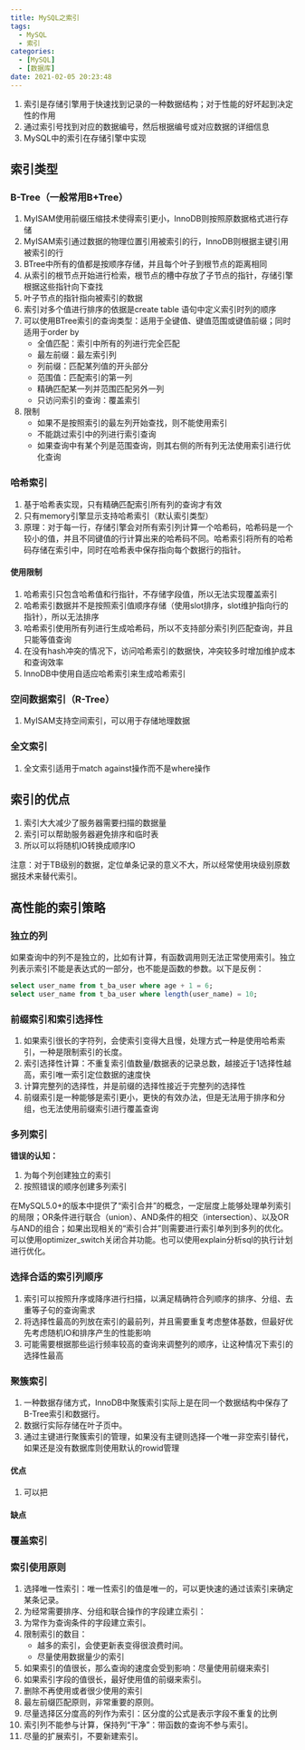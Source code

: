 ```yaml
---
title: MySQL之索引
tags:
  - MySQL
  - 索引
categories:
  - [MySQL]
  - [数据库]
date: 2021-02-05 20:23:48
---
```


1. 索引是存储引擎用于快速找到记录的一种数据结构；对于性能的好坏起到决定性的作用
2. 通过索引号找到对应的数据编号，然后根据编号或对应数据的详细信息
3. MySQL中的索引在存储引擎中实现
<!--more-->

## 索引类型

### B-Tree（一般常用B+Tree）

1. MyISAM使用前缀压缩技术使得索引更小，InnoDB则按照原数据格式进行存储
2. MyISAM索引通过数据的物理位置引用被索引的行，InnoDB则根据主键引用被索引的行
3. BTree中所有的值都是按顺序存储，并且每个叶子到根节点的距离相同
4. 从索引的根节点开始进行检索，根节点的槽中存放了子节点的指针，存储引擎根据这些指针向下查找
5. 叶子节点的指针指向被索引的数据
6. 索引对多个值进行排序的依据是create table 语句中定义索引时列的顺序
7. 可以使用BTree索引的查询类型：适用于全键值、键值范围或键值前缀；同时适用于order by
   - 全值匹配：索引中所有的列进行完全匹配
   - 最左前缀：最左索引列
   - 列前缀：匹配某列值的开头部分
   - 范围值：匹配索引的第一列
   - 精确匹配某一列并范围匹配另外一列
   - 只访问索引的查询：覆盖索引
8. 限制
   - 如果不是按照索引的最左列开始查找，则不能使用索引
   - 不能跳过索引中的列进行索引查询
   - 如果查询中有某个列是范围查询，则其右侧的所有列无法使用索引进行优化查询 

### 哈希索引

1. 基于哈希表实现，只有精确匹配索引所有列的查询才有效
2. 只有memory引擎显示支持哈希索引（默认索引类型）
3. 原理：对于每一行，存储引擎会对所有索引列计算一个哈希码，哈希码是一个较小的值，并且不同键值的行计算出来的哈希码不同。哈希索引将所有的哈希码存储在索引中，同时在哈希表中保存指向每个数据行的指针。

#### 使用限制

1. 哈希索引只包含哈希值和行指针，不存储字段值，所以无法实现覆盖索引
2. 哈希索引数据并不是按照索引值顺序存储（使用slot排序，slot维护指向行的指针），所以无法排序
3. 哈希索引使用所有列进行生成哈希码，所以不支持部分索引列匹配查询，并且只能等值查询
4. 在没有hash冲突的情况下，访问哈希索引的数据快，冲突较多时增加维护成本和查询效率
5. InnoDB中使用自适应哈希索引来生成哈希索引

### 空间数据索引（R-Tree）

1. MyISAM支持空间索引，可以用于存储地理数据

### 全文索引

1. 全文索引适用于match against操作而不是where操作

## 索引的优点

1. 索引大大减少了服务器需要扫描的数据量
2. 索引可以帮助服务器避免排序和临时表
3. 所以可以将随机IO转换成顺序IO

注意：对于TB级别的数据，定位单条记录的意义不大，所以经常使用块级别原数据技术来替代索引。

## 高性能的索引策略

### 独立的列

如果查询中的列不是独立的，比如有计算，有函数调用则无法正常使用索引。独立列表示索引不能是表达式的一部分，也不能是函数的参数。以下是反例：

```sql
select user_name from t_ba_user where age + 1 = 6;
select user_name from t_ba_user where length(user_name) = 10;
```

### 前缀索引和索引选择性

1. 如果索引很长的字符列，会使索引变得大且慢，处理方式一种是使用哈希索引，一种是限制索引的长度。
2. 索引选择性计算：不重复索引值数量/数据表的记录总数，越接近于1选择性越高，索引唯一索引定位数据的速度快
3. 计算完整列的选择性，并是前缀的选择性接近于完整列的选择性
4. 前缀索引是一种能够是索引更小，更快的有效办法，但是无法用于排序和分组，也无法使用前缀索引进行覆盖查询

### 多列索引

**错误的认知：**
1. 为每个列创建独立的索引
2. 按照错误的顺序创建多列索引

在MySQL5.0+的版本中提供了“索引合并”的概念，一定层度上能够处理单列索引的局限；OR条件进行联合（union）、AND条件的相交（intersection）、以及OR与AND的组合；如果出现相关的“索引合并”则需要进行索引单列到多列的优化。可以使用optimizer_switch关闭合并功能。也可以使用explain分析sql的执行计划进行优化。

### 选择合适的索引列顺序

1. 索引可以按照升序或降序进行扫描，以满足精确符合列顺序的排序、分组、去重等子句的查询需求
2. 将选择性最高的列放在索引的最前列，并且需要重复考虑整体基数，但最好优先考虑随机IO和排序产生的性能影响
3. 可能需要根据那些运行频率较高的查询来调整列的顺序，让这种情况下索引的选择性最高

### 聚簇索引

1. 一种数据存储方式，InnoDB中聚簇索引实际上是在同一个数据结构中保存了B-Tree索引和数据行。
2. 数据行实际存储在叶子页中。
3. 通过主键进行聚簇索引的管理，如果没有主键则选择一个唯一非空索引替代，如果还是没有数据库则使用默认的rowid管理

#### 优点

1. 可以把

#### 缺点



### 覆盖索引


### 索引使用原则

1. 选择唯一性索引：唯一性索引的值是唯一的，可以更快速的通过该索引来确定某条记录。 
2. 为经常需要排序、分组和联合操作的字段建立索引： 
3. 为常作为查询条件的字段建立索引。 
4. 限制索引的数目： 
   - 越多的索引，会使更新表变得很浪费时间。 
   - 尽量使用数据量少的索引 
5. 如果索引的值很长，那么查询的速度会受到影响：尽量使用前缀来索引 
6. 如果索引字段的值很长，最好使用值的前缀来索引。  
7. 删除不再使用或者很少使用的索引 
8. 最左前缀匹配原则，非常重要的原则。 
9. 尽量选择区分度高的列作为索引：区分度的公式是表示字段不重复的比例 
10. 索引列不能参与计算，保持列“干净”：带函数的查询不参与索引。 
11. 尽量的扩展索引，不要新建索引。  
